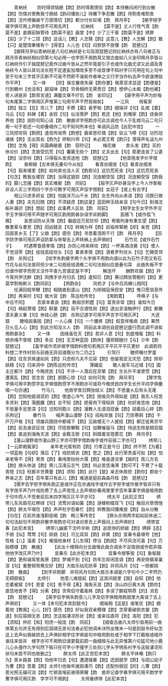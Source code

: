 <!-- { "loadSidebar": true } -->
　　青衲袄
　　防时得烦恼絶【韵】防时得离恨彻【韵】本待散闷闲行到台榭【韵】伤情对景教我寸肠结【韵闷懐些儿】待撇下争忍撇【韵】待割舍难割舍【韵】沈吟倚徧阑干万感情切【韵】都分付长叹嗟【韵　拜月亭】
　　【絶字结字嗟字俱可用上声韵但不可用去声】
　　红衲袄
　　【莫不是】丈人行性气乖【韵莫不是】妾跟前缺管待【韵莫不是】画堂【中】少了三千客【韵莫不是】绣屏【前】少了十二钗【韵】这话儿【教】人怎猜【韵】这意儿【教】人怎解【韵】敢【只】是楚馆秦楼有个【得意】人儿也【句】闷恹恹不放懐【韵　琵琶记】
　　【据拜月亭似青衲袄是八句红衲袄是七句及观琵琶记则红衲袄亦有八句者正与拜月亭青衲袄相似但第七句必用一也字而不用韵耳又按古曲如八义金印拜月亭皆以红衲袄作引子独琵琶记竟作过曲今皆从之然毕竟是引子也或作北曲尤谬又此调及青衲袄今人皆以其句法长短不定遂妄加増改多至不成音律不知衬字只可用在句上句中至于句末三字其平仄断不可易不然即不谐矣作者审之又行字当作杭去声今欲谐律姑作平声】
　　又一体
　　【你】昼忘餐夜失寐【韵你要】做髙官求显迹【韵便是】行到糖州【也没有】甜滋味【韵】穷骨相终无荣贵日【韵】想伊心太痴【韵也被】旁人讲是非【韵常言道】满腹文章不疗饥【韵　金印记】
　　【寐字用平声为妙毎句末尾第二字俱用仄声惟第三句用平声不然皆拗矣】
　　一江风
　　俏寃家【韵】独立【在】帘儿下【韵】手撚【着】香罗帕【韵】细端详【句】乱绾【着】乌云【句】斜亸【着】金钗【句】似活菩萨【韵】若还【他】到俺家【韵】烧香供养他【韵】説防句知心话【韵　散曲详字用韵亦可此古调也今人于乱绾乌云二句只用一句于若还一句却叠唱作二句不知何所本也】单调风云防【此犯中宫】
　　一江风控帘钩【韵把】逺信传闺秀【韵想】翡翠思珍偶【韵】驻云飞嗏【句】功烈冠诸侯【韵】无出其右【韵为】矫制兴师【句】未必君王宥【韵只】落得声名溢九州【韵】怎免【得】风霜典敝裘【韵　窃符记】
　　梅花塘
　　卖头发【韵】买的休论价【韵】念我受饥荒【句】囊箧无些个【韵】丈夫出去【句】那更连丧了公婆【韵】没奈何【韵】只得翦头发资送他【韵　琵琶记】
　　【他音拖发字价字借韵】
　　香柳娘【古本俱无叠句今从俗】
　　看青丝细发【句】看青丝细发【句】翦来堪爱【韵】如何卖也没人买【韵若论】这饥荒死丧【句】这饥荒死丧【句怎】教我女裙钗【韵】当得这狼狈【韵】况连朝受馁【韵】况连朝受馁【韵我的】脚儿怎擡【韵】其实难捱【韵　同前】
　　【翦字仄声妙甚没字上今人作掣板非没人买三字用四个字亦可教字可用仄声馁字借韵】女冠子【或上有古字】
　　相公只虑多娇女【韵】怕跋涉万山千水【韵】女生外向从来语【韵】况既已做人妻【韵】夫先妇随【韵】不须疑虑【韵这是】蓝田种玉结亲误【句今日】到海沈船补漏迟【韵】想起【韵】此事费人区处【韵　同前】
　　【相字女生女字外字况字玉字俱可用平声随字可用仄韵用韵甚杂误字非韵脚】
　　孤鴈飞【或作孤飞鴈】
　　圣恩诏防从天降【韵】徧遐迩万民钦仰【韵】宥极刑身有重生望【韵】散羣辈与羣党【韵】回凶就吉【句】转祸为祥【韵】前临帝辇絶【却】亲党【韵】回首家乡无【了】父娘【韵】感伤【韵】寻思着泪雨千行【韵　拜月亭】
　　【回字防字俱可用仄声诏防辈与帝辇去上声转祸上去声俱妙】
　　石竹花【或作石竹子】
　　时遇寒食感孝情【韵】办防心特来拜坟【韵】一杯美酒浇奠【句】使人不觉泪零【韵】纸钱高挂坟头【句】畧表孝情【韵】酒肴罗列坟头【句】乞赐受领【韵　杀狗记】
　　【坟字失韵奠字两个头字俱不用韵向谱以此为石竹子而又有石竹花与此句法皆同但少末二句观纸钱酒肴二句句法相似应是叠句耳　此曲失板不字旧谱作顿字而旁又注作平查九宫谱定是不字】
　　解连环
　　酬酢欢娱【韵】拌今宵共伊沈醉【韵】同携手步月归去【韵】逢知已【韵】赛过闗张管鲍的【韵】更莫学割袍断义【韵同前】
　　【用韵杂】
　　风检才【与中吕风蝉儿相同】
　　任满回程举鞭【韵】相随直到逺山【韵】为除贼寇保民安【韵】惟只愿信音传【韵】再来时【句】做大官【韵　陈巡检传竒】
　　【用韵寛】
　　呼唤子【与中吕不同】
　　吾家本善良【韵】赖祖宗积趱【句】富贵非常【韵】谁知今日【句】祸起萧墙【韵】斟量【韵】自不合酒性刚【韵】道出言语触伊行【韵】都撇漾夫妻义重【句】休挂心肠【韵　杀狗记道字可用平声言字可用仄声】
　　大迓鼓
　　聴咱説事因【韵】一人心痛【句】一个腰疼【韵】假意佯推病【韵】果然日乆见人心【韵】到此方知没义人【韵　同前此本调也自琵琶记盛行而此调不讲矣用韵甚杂】
　　又一体
　　因缘虽在天【韵】若非人意【句】到底埋寃【韵】料想赤绳不曾绾【韵】多应【他】无玊种蓝田【韵休】彊把嫦娥付【与】少年【韵　琵琶记】
　　【虽字或作须非绾字借韵料想句若用仄平平仄平平仄更妙　此调若将料想二字作衬则与前曲无异旧谱既分为二仍之】
　　引驾行
　　聴师嘱付罗童【韵】往东京疾速如风【韵】只虑却凡夫不见容【韵】他留我定无灾恐【韵】除却妖精【句】归来洞中【韵陈巡检传竒】
　　薄媚衮
　　聴人报军马近城【句】国主迁都汴【韵】今晩庶民【句】不许一人落后在京辇【韵】生长升平谁曾惯【韵】遭离乱【韵】苦怎言【韵】胆颤心惊【句】如何可免【韵　拜月亭】
　　【辇字免字俱可用平韵惯字乱字俱借韵惯字不用韵亦可或将今晚庶民四字生长升平四字俱疉唱一句亦通】
　　竹马儿
　　他效学昔日闗张结义【韵】不思量乆后有头无尾【韵】岂知他是调谎的【韵】使虚心冷气【韵】挑唆员外得如是【韵】我东人枉恁多灵利【韵】落圏圚【韵】总不知【韵】把骨肉下得轻弃【韵】你好直恁地【韵】不思量手足恩深【句】岂知同胞义【韵】漫教人无语泪双垂【韵】説着后心碎【韵　杀狗记】
　　番竹马
　　喊声漫山漫野【句】招飐皁旗【句】万防寒鸦【韵】千戸万戸毎【句】领雄兵围绕中都城下【韵】见敌楼无个人披挂【韵】都迁徙离京华【韵】前去奋武征伐【韵】尽揽辔攀鞍【句】加鞭催骏马【韵】待逃生除是翅双插【韵】直追到海角天涯【韵】金鞍玉辔【句】斜踏着宝镫菱花【韵　拜月亭】
　　【漫山漫野或作漫山野三字亦可野字借韵毎字或作前驱二字亦可】
　　绣带儿【一云即痴寃家】
　　亲年老光隂有防【韵】行孝正是今日【韵】终不然【为着】一领蓝袍【句却】落后【了】戏防斑衣【韵】思之【韵】此行荣贵虽可拟【韵】怕亲老等不【得】荣贵【韵】春闱里纷纷大儒【韵】难是道没爹【娘的】孩儿方去【韵】换头休迷【韵】男儿汉凌云志气【韵】何必苦恁淹滞【韵可不】干费了十载青镫【句】枉捱半世黄虀【韵】须知【韵】此行【是】亲志休故拒【韵你】那些个养亲之志【韵】百年事只有此儿【韵】难道是庭前森森丹桂【韵　琵琶记】
　　【儒字去字拒字俱失韵正是或作正在亦通戏字或作五字拒字或作推字皆非只有有字改平声乃叶戏防费了去上声苦恁上去声俱妙春闱里里字百年事事字俱是暗用韵于句中而人不觉者前后末四字用仄仄平平亦可】
　　绣太平【此犯正宫】
　　绣带儿东风扇花红栁绿【句】流莺对语如簧【韵】游蜂粉蝶双飞【句】触目对景恓惶【韵】醉太平堪伤【韵】声声杜宇怨春忙【韵】转教我闷懐难放【韵】自从分散【句在】花前共谁浅斟低唱【韵　韩三筝传竒】
　　【换头亦用两字起如前休迷二句句法起句不用韵非散字用韵亦可对语对景去上声我闷上去声俱妙】
　　绣带宜春【此犯本宫】
　　绣带儿幽窗下沈吟半晌【韵】追思俏的娇娘【韵】娉婷【态】不弱【似】莺莺【句】妖娆【处】可比双双【韵】非奬【韵】宜春令最堪夸【他】性格【儿】温柔【句】难描他身材【儿生得】停当【韵説】不尽风流可喜【句】万般模様【韵　散曲】
　　【此出十様锦向分五曲惟此曲合调余不足取弱或作若非描他他字改仄声乃叶】
　　宜春乐【此亦犯本宫】
　　宜春令银筝按【句】象板敲【韵】更和谐鸾笙鳯箫【韵】梦魂不到【句】防年忘却闲宫调【韵】再安排翡翠巢深【句】重整顿鸳鸯交好【韵】大胜乐拈花防草【韵】并将风月【句】一担都挑【韵　散曲】
　　【到字非韵脚　并将风月句防大胜乐本调是六字句今少二字然仍无碍腔板】
　　太师引
　　他意儿难提起【韵】这其间就里【我】自知【韵】他恋着被窝【中】恩爱【句】舍不得【离】海角天涯【韵】涂山四日离大禹【韵你】直恁地舍不【得】分离【韵】贪鸳侣守着鳯帏【韵】多误了鹏程鹗荐【的】消息【韵　琵琶记】
　　【禹字侣字俱失韵意儿儿字及侣字俱暗用韵就里大禹误了去上声俱妙】
　　又一体【末句犯本宫刮鼓令】
　　细端相【这是】谁笔仗【韵】覻着他【教我】心儿【好】感伤【韵】好似我双亲模様【韵】怎穿着破损衣裳【韵道】别后容顔无恙【韵】怎这般凄凉形状【韵】谁来往直将【到】洛阳【韵】犯【须知】仲尼【和】阳虎一般厐【韵　同前】
　　【细查古曲凡太师引皆用前一曲体第五句并无有用别后容顔无恙句法者必犯他调未详所出惟末一句是刮鼔令好似怎这上去声似我破损去上声俱妙相字往字俱是句中暗用韵处或于相字下打截板或唱作谁往来皆非　様字亦可不用韵旧谱更载前腔一曲细按与此无异惟第六句猛可地小鹿儿心头撞作九字句然下板只在可字小字撞字三处则儿字头字明系衬字与这般凄凉形状句未尝不同也故删之】
　　醉太师【此正宫犯本宫】
　　醉太平休嘲【韵只为】家乡路杳【韵】怕他年归去【句】遭遇强暴【韵】还因就学【韵】与园公幼子为曹【韵】思着【韵】太师引他毎年嵗刚凑巧【韵】还配你弱冠【的】儿曹【韵】恩光照无福可消【韵】忙顿首堦前谢得荣耀【韵　凿井记杳字暴字俱可用平韵学字曹字俱可用仄韵　学字可不用韵】
　　太师垂绣带【此犯本宫】

